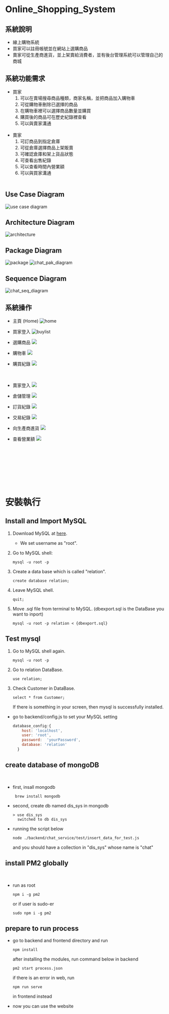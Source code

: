 # Online_Shopping_System
## 系統說明
- 線上購物系統
- 買家可以註冊帳號並在網站上選購商品
- 賣家可從生產商進貨，並上架賣給消費者，並有後台管理系統可以管理自己的商城

## 系統功能需求
- 買家
  1. 可以在賣場搜尋商品種類，商家名稱，並把商品加入購物車
  2.	可從購物車刪除已選擇的商品
  3.	在購物車裡可以選擇商品數量並購買
  4.	購買後的商品可在歷史紀錄裡查看
  5. 可以與賣家溝通
<br/><br/>
- 賣家
  1.	可訂商品到指定倉庫
  2.	可從倉庫選擇商品上架販賣
  3.	可確認倉庫和架上貨品狀態
  4.	可查看出售紀錄
  5.	可以查看時間內營業額
  6.  可以與買家溝通
<br/><br/>

## Use Case Diagram
![use case diagram](./image/use_case_diagram.png)

## Architecture Diagram
![architecture](./image/architecture.png)

## Package Diagram
![package](./image/shard_express.png)
![chat_pak_diagram](./image/chat_pak_diagram.png)

## Sequence Diagram
![chat_seq_diagram](./image/chat_seq_diagram.png)


## 系統操作

- 主頁 (Home)
![home](./image/home.png)

- 買家登入 
![buylist](./image/customerLogin.png)

- 選購商品
![](./image/product.png)

- 購物車
![](./image/cart.png)

- 購買紀錄
![](./image/customerBuyHistory.png)
<br/><br/><br/>

- 賣家登入
![](./image/managerLogin.png)

- 倉儲管理
![](./image/productManage.png)

- 訂貨紀錄
![](./image/orderHistory.png)

- 交易紀錄
![](./image/tradeHistory.png)

- 向生產商進貨
![](./image/orderList.png)

- 查看營業額
![](./image/revenue.png)

<br/><br/><br/>

<br/><br/><br/>

# 安裝執行

## Install and Import MySQL

1. Download MySQL at [here](https://dev.mysql.com/downloads/mysql/).
    * We set username as "root".

2. Go to MySQL shell:
    ```
    mysql -u root -p
    ```

3. Create a data base which is called "relation".
    ```
    create database relation;
    ```

4. Leave MySQL shell.
    ```
    quit;
    ```

5. Move .sql file from terminal to MySQL. (dbexport.sql is the DataBase you want to inport)
    ```
    mysql -u root -p relation < {dbexport.sql}
    ```

## Test mysql

1. Go to MySQL shell again.
    ```
    mysql -u root -p
    ```

2. Go to relation DataBase.
    ```
    use relation;
    ```

3. Check Customer in DataBase.
    ```
    select * from Customer;
    ```

    If there is something in your screen, then mysql is successfully installed.



- go to backend/config.js to set your MySQL setting
  ```javascript
  database_config:{
      host: 'localhost',
      user: 'root',
      password:  'yourPassword',
      database: 'relation'
    }
  ```

##  create database of mongoDB 
<br/>

* first, insall mongodb
  ```console
   brew install mongodb
  ```
* second, create db named dis_sys in mongodb
  ```console
  > use dis_sys
    switched to db dis_sys
  ```
* running the script below
  ```console
  node ./backend/chat_service/test/insert_data_for_test.js
  ```
  and you should have a collection in "dis_sys" whose name is "chat"

## install PM2 globally
  <br/>

* run as root
  ```
  npm i -g pm2
  ```
  or if user is sudo-er
  ```
  sudo npm i -g pm2
  ```

## prepare to run process
- go to backend and frontend directory and run
  ```
  npm install
  ```
  after installing the modules, run command below in backend
  ```
  pm2 start process.json
  ```
  if there is an error in web, run 
  ```
  npm run serve
  ```
  in frontend instead

- now you can use the website
  



